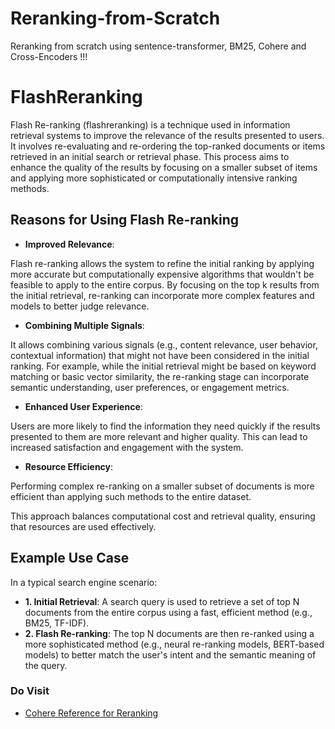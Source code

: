 # Reranking-from-Scratch
Reranking from scratch using sentence-transformer, BM25, Cohere and Cross-Encoders !!!

# FlashReranking
 Flash Re-ranking (flashreranking) is a technique used in information retrieval systems to improve the relevance of the results presented to users. It involves re-evaluating and re-ordering the top-ranked documents or items retrieved in an initial search or retrieval phase. This process aims to enhance the quality of the results by focusing on a smaller subset of items and applying more sophisticated or computationally intensive ranking methods.

## Reasons for Using Flash Re-ranking
- **Improved Relevance**:

Flash re-ranking allows the system to refine the initial ranking by applying more accurate but computationally expensive algorithms that wouldn't be feasible to apply to the entire corpus.
By focusing on the top k results from the initial retrieval, re-ranking can incorporate more complex features and models to better judge relevance.

- **Combining Multiple Signals**:

It allows combining various signals (e.g., content relevance, user behavior, contextual information) that might not have been considered in the initial ranking.
For example, while the initial retrieval might be based on keyword matching or basic vector similarity, the re-ranking stage can incorporate semantic understanding, user preferences, or engagement metrics.

- **Enhanced User Experience**:

Users are more likely to find the information they need quickly if the results presented to them are more relevant and higher quality.
This can lead to increased satisfaction and engagement with the system.

- **Resource Efficiency**:

Performing complex re-ranking on a smaller subset of documents is more efficient than applying such methods to the entire dataset.

This approach balances computational cost and retrieval quality, ensuring that resources are used effectively.

## Example Use Case
In a typical search engine scenario:

- **1. Initial Retrieval**: A search query is used to retrieve a set of top N documents from the entire corpus using a fast, efficient method (e.g., BM25, TF-IDF).
- **2. Flash Re-ranking**: The top N documents are then re-ranked using a more sophisticated method (e.g., neural re-ranking models, BERT-based models) to better match the user's intent and the semantic meaning of the query.
### Do Visit 
- [Cohere Reference for Reranking](https://docs.cohere.com/reference/rerank)

